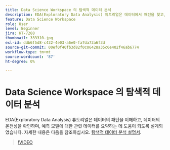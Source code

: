 ```yaml
---
title: Data Science Workspace 의 탐색적 데이터 분석
description: EDA(Exploratory Data Analysis) 튜토리얼은 데이터에서 패턴을 찾고, 데이터 온전성을 확인하고, 예측 모델에 대한 관련 데이터를 요약하는 데 도움이 되도록 설계되었습니다.
feature: Data Science Workspace
role: User
level: Beginner
jira: KT-7288
thumbnail: 333310.jpg
exl-id: ddb6f5d8-c432-4e03-a6e0-fa7da73a6f3d
source-git-commit: 00ef0f40fb3d82f0c06428a35c0e402f46ab6774
workflow-type: tm+mt
source-wordcount: '87'
ht-degree: 0%

---
```


# Data Science Workspace 의 탐색적 데이터 분석

EDA(Exploratory Data Analysis) 튜토리얼은 데이터의 패턴을 이해하고, 데이터의 온전성을 확인하며, 예측 모델에 대한 관련 데이터를 요약하는 데 도움이 되도록 설계되었습니다. 자세한 내용은 다음을 참조하십시오. [탐색적 데이터 분석 설명서](https://experienceleague.adobe.com/docs/experience-platform/data-science-workspace/jupyterlab/eda-notebook.html?lang=en).

>[!VIDEO](https://video.tv.adobe.com/v/333310)

